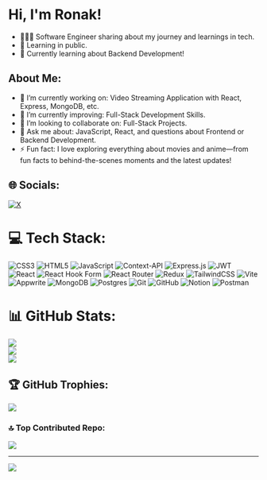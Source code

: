 # Hi, I'm Ronak!

- 👨🏻‍💻 Software Engineer sharing about my journey and learnings in tech.
- 🌱 Learning in public.
- 💭 Currently learning about Backend Development!

## About Me:
- 🔭 I’m currently working on:
    Video Streaming Application with React, Express, MongoDB, etc.
- 🌱 I’m currently improving:  Full-Stack Development Skills.
- 👯 I’m looking to collaborate on: Full-Stack Projects.
- 💬 Ask me about: JavaScript, React, and questions about Frontend or Backend Development.
- ⚡ Fun fact: I love exploring everything about movies and anime—from fun facts to behind-the-scenes moments and the latest updates!

## 🌐 Socials:
[![X](https://img.shields.io/badge/X-black.svg?logo=X&logoColor=white)](https://x.com/panderonak) 

# 💻 Tech Stack:
![CSS3](https://img.shields.io/badge/css3-%231572B6.svg?style=for-the-badge&logo=css3&logoColor=white) ![HTML5](https://img.shields.io/badge/html5-%23E34F26.svg?style=for-the-badge&logo=html5&logoColor=white) ![JavaScript](https://img.shields.io/badge/javascript-%23323330.svg?style=for-the-badge&logo=javascript&logoColor=%23F7DF1E) ![Context-API](https://img.shields.io/badge/Context--Api-000000?style=for-the-badge&logo=react) ![Express.js](https://img.shields.io/badge/express.js-%23404d59.svg?style=for-the-badge&logo=express&logoColor=%2361DAFB) ![JWT](https://img.shields.io/badge/JWT-black?style=for-the-badge&logo=JSON%20web%20tokens) ![React](https://img.shields.io/badge/react-%2320232a.svg?style=for-the-badge&logo=react&logoColor=%2361DAFB) ![React Hook Form](https://img.shields.io/badge/React%20Hook%20Form-%23EC5990.svg?style=for-the-badge&logo=reacthookform&logoColor=white) ![React Router](https://img.shields.io/badge/React_Router-CA4245?style=for-the-badge&logo=react-router&logoColor=white) ![Redux](https://img.shields.io/badge/redux-%23593d88.svg?style=for-the-badge&logo=redux&logoColor=white) ![TailwindCSS](https://img.shields.io/badge/tailwindcss-%2338B2AC.svg?style=for-the-badge&logo=tailwind-css&logoColor=white) ![Vite](https://img.shields.io/badge/vite-%23646CFF.svg?style=for-the-badge&logo=vite&logoColor=white) ![Appwrite](https://img.shields.io/badge/Appwrite-%23FD366E.svg?style=for-the-badge&logo=appwrite&logoColor=white) ![MongoDB](https://img.shields.io/badge/MongoDB-%234ea94b.svg?style=for-the-badge&logo=mongodb&logoColor=white) ![Postgres](https://img.shields.io/badge/postgres-%23316192.svg?style=for-the-badge&logo=postgresql&logoColor=white) ![Git](https://img.shields.io/badge/git-%23F05033.svg?style=for-the-badge&logo=git&logoColor=white) ![GitHub](https://img.shields.io/badge/github-%23121011.svg?style=for-the-badge&logo=github&logoColor=white) ![Notion](https://img.shields.io/badge/Notion-%23000000.svg?style=for-the-badge&logo=notion&logoColor=white) ![Postman](https://img.shields.io/badge/Postman-FF6C37?style=for-the-badge&logo=postman&logoColor=white)
# 📊 GitHub Stats:
![](https://github-readme-stats.vercel.app/api?username=panderonak&theme=dark&hide_border=false&include_all_commits=true&count_private=false)<br/>
![](https://github-readme-streak-stats.herokuapp.com/?user=panderonak&theme=dark&hide_border=false)<br/>
![](https://github-readme-stats.vercel.app/api/top-langs/?username=panderonak&theme=dark&hide_border=false&include_all_commits=true&count_private=false&layout=compact)



## 🏆 GitHub Trophies:
![](https://github-profile-trophy.vercel.app/?username=panderonak&theme=radical&no-frame=false&no-bg=false&margin-w=4)

### 🔝 Top Contributed Repo:
![](https://github-contributor-stats.vercel.app/api?username=panderonak&limit=5&theme=dark&combine_all_yearly_contributions=true)


---
[![](https://visitcount.itsvg.in/api?id=panderonak&icon=0&color=3)](https://visitcount.itsvg.in)
